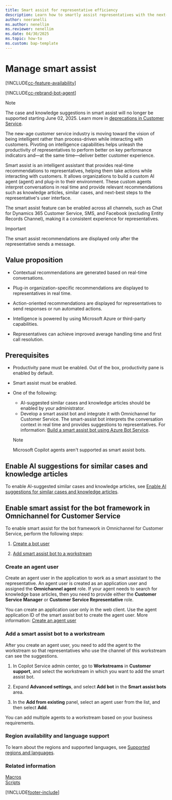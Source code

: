 ```yaml
---
title: Smart assist for representative efficiency 
description: Learn how to smartly assist representatives with the next-best steps in Copilot Service workspace and Omnichannel for Customer Service apps.
author: neeranelli
ms.author: nenellim
ms.reviewer: nenellim
ms.date: 04/30/2025
ms.topic: how-to
ms.custom: bap-template
---
```


# Manage smart assist

[!INCLUDE[cc-feature-availability](../../includes/cc-feature-availability.md)]

[!INCLUDE[cc-rebrand-bot-agent](../../includes/cc-rebrand-bot-agent.md)]

> [!NOTE]
> The case and knowledge suggestions in smart assist will no longer be supported starting June 02, 2025. Learn more in [deprecations in Customer Service](../implement/deprecations-customer-service.md).

The new-age customer service industry is moving toward the vision of being intelligent rather than process-driven while interacting with customers. Pivoting on intelligence capabilities helps unleash the productivity of representatives to perform better on key performance indicators and&mdash;at the same time&mdash;deliver better customer experience.

Smart assist is an intelligent assistant that provides real-time recommendations to representatives, helping them take actions while interacting with customers. It allows organizations to build a custom AI agent (agent) and plug-in to their environment. These custom agents interpret conversations in real time and provide relevant recommendations such as knowledge articles, similar cases, and next-best steps to the representative's user interface.

The smart assist feature can be enabled across all channels, such as Chat for Dynamics 365 Customer Service, SMS, and Facebook (excluding Entity Records Channel), making it a consistent experience for representatives.

> [!IMPORTANT]
> The smart assist recommendations are displayed only after the representative sends a message.

## Value proposition

- Contextual recommendations are generated based on real-time conversations.

- Plug-in organization-specific recommendations are displayed to representatives in real time.

- Action-oriented recommendations are displayed for representatives to send responses or run automated actions.

- Intelligence is powered by using Microsoft Azure or third-party capabilities.

- Representatives can achieve improved average handling time and first call resolution.

## Prerequisites

- Productivity pane must be enabled. Out of the box, productivity pane is enabled by default.
- Smart assist must be enabled.
- One of the following:
  - AI-suggested similar cases and knowledge articles should be enabled by your administrator.
  - Develop a smart assist bot and integrate it with Omnichannel for Customer Service. The smart-assist bot interprets the conversation context in real time and provides suggestions to representatives. For information: [Build a smart assist bot using Azure Bot Service](../develop/smart-assist-bot.md).

  > [!NOTE]
  > Microsoft Copilot agents aren't supported as smart assist bots.

## Enable AI suggestions for similar cases and knowledge articles

To enable AI-suggested similar cases and knowledge articles, see [Enable AI suggestions for similar cases and knowledge articles](csw-enable-ai-suggested-cases-knowledge-articles.md).

## Enable smart assist for the bot framework in Omnichannel for Customer Service

To enable smart assist for the bot framework in Omnichannel for Customer Service, perform the following steps:

1. [Create a bot user](#step-1-create-a-bot-user)

1. [Add smart assist bot to a workstream](#step-2-add-smart-assist-bot-to-a-workstream)

### Create an agent user<a name="step-1-create-a-bot-user"></a>

Create an agent user in the application to work as a smart assistant to the representative. An agent user is created as an application user and assigned the **Omnichannel agent** role. If your agent needs to search for knowledge base articles, then you need to provide either the **Customer Service Manager** or **Customer Service Representative** role.

You can create an application user only in the web client. Use the agent application ID of the smart assist bot to create the agent user. More information: [Create an agent user](../configure-bot.md#configure-the-bot-user-as-an-omnichannel-agent)

### Add a smart assist bot to a workstream<a name="step-2-add-smart-assist-bot-to-a-workstream"></a>

After you create an agent user, you need to add the agent to the workstream so that representatives who use the channel of this workstream can see the suggestions.

1. In Copilot Service admin center, go to **Workstreams** in **Customer support**, and select the workstream in which you want to add the smart assist bot.

2. Expand **Advanced settings**, and select **Add bot** in the **Smart assist bots** area.

3. In the **Add from existing** panel, select an agent user from the list, and then select **Add**.

You can add multiple agents to a workstream based on your business requirements.

### Region availability and language support

To learn about the regions and supported languages, see [Supported regions and languages](cs-region-availability-service-limits.md).

### Related information

[Macros](macros.md)  
[Scripts](agent-scripts.md)  

[!INCLUDE[footer-include](../../includes/footer-banner.md)]
